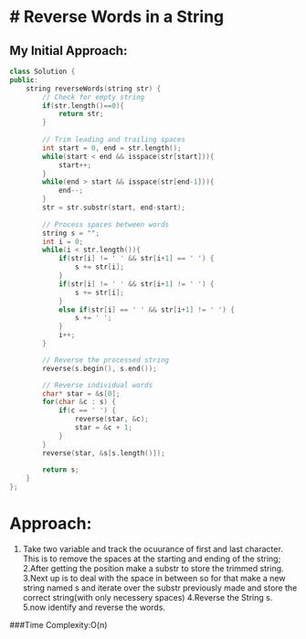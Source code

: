 # # Reverse Words in a String

## My Initial Approach:

```cpp
class Solution {
public:
    string reverseWords(string str) {
        // Check for empty string
        if(str.length()==0){
            return str;
        }
        
        // Trim leading and trailing spaces
        int start = 0, end = str.length();
        while(start < end && isspace(str[start])){
            start++;
        }
        while(end > start && isspace(str[end-1])){
            end--;
        }
        str = str.substr(start, end-start);
        
        // Process spaces between words
        string s = "";
        int i = 0;
        while(i < str.length()){
            if(str[i] != ' ' && str[i+1] == ' ') {
                s += str[i];
            }
            if(str[i] != ' ' && str[i+1] != ' ') {
                s += str[i];
            }
            else if(str[i] == ' ' && str[i+1] != ' ') {
                s += ' ';
            }
            i++;
        }

        // Reverse the processed string
        reverse(s.begin(), s.end());

        // Reverse individual words
        char* star = &s[0];
        for(char &c : s) {
            if(c == ' ') {
                reverse(star, &c);
                star = &c + 1;
            }
        }
        reverse(star, &s[s.length()]);
        
        return s;
    }
};
```
# Approach:
1. Take two variable and track the ocuurance of first and last character. This is to remove the spaces at the starting and ending of the string;
2.After getting the position make a substr to store the trimmed string.
3.Next up is to deal with the space in between so for that make a new string named s and iterate over the substr previously made and store the correct string(with only necessery spaces)
4.Reverse the String s.
5.now identify and reverse the words.

###Time Complexity:O(n)


